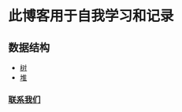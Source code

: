 # 此博客用于自我学习和记录

## 数据结构
* [树](/blog/datastruct/tree/)
* [堆](/blog/datastruct/deap/)

### [联系我们](/blog/contact/)